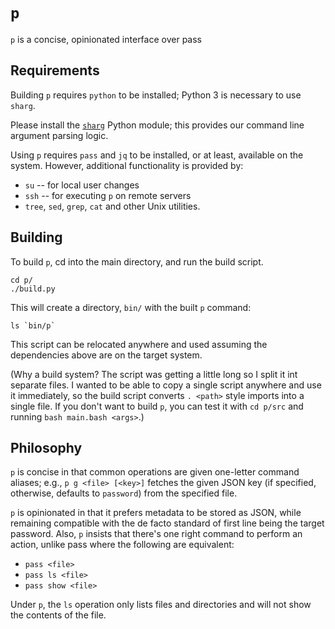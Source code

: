# `p`

`p` is a concise, opinionated interface over pass


## Requirements

Building `p` requires `python` to be installed; Python 3 is necessary to use
`sharg`.

Please install the [`sharg`](https://github.com/cipherboy/sharg) Python
module; this provides our command line argument parsing logic.

Using `p` requires `pass` and `jq` to be installed, or at least, available on
the system. However, additional functionality is provided by:

 - `su` -- for local user changes
 - `ssh` -- for executing `p` on remote servers
 - `tree`, `sed`, `grep`, `cat` and other Unix utilities.


## Building

To build `p`, cd into the main directory, and run the build script.

    cd p/
    ./build.py

This will create a directory, `bin/` with the built `p` command:

    ls `bin/p`

This script can be relocated anywhere and used assuming the dependencies above
are on the target system.

(Why a build system? The script was getting a little long so I split it int
 separate files. I wanted to be able to copy a single script anywhere and
 use it immediately, so the build script converts `. <path>` style imports
 into a single file. If you don't want to build `p`, you can test it with
 `cd p/src` and running `bash main.bash <args>`.)


## Philosophy

`p` is concise in that common operations are given one-letter command aliases;
e.g., `p g <file> [<key>]` fetches the given JSON key (if specified, otherwise,
defaults to `password`) from the specified file.

`p` is opinionated in that it prefers metadata to be stored as JSON, while
remaining compatible with the de facto standard of first line being the target
password. Also, `p` insists that there's one right command to perform an
action, unlike pass where the following are equivalent:

 - `pass <file>`
 - `pass ls <file>`
 - `pass show <file>`

Under `p`, the `ls` operation only lists files and directories and will not
show the contents of the file.
